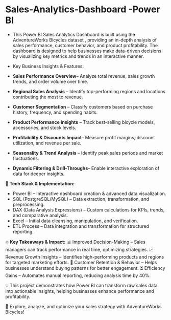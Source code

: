 # Sales-Analytics-Dashboard -Power BI

- This Power BI Sales Analytics Dashboard is built using the AdventureWorks Bicycles dataset , providing an in-depth analysis of sales performance, customer behavior, and product profitability. The dashboard is designed to help businesses make data-driven decisions by visualizing key metrics and trends in an interactive manner.

-  Key Business Insights & Features:
- **Sales Performance Overview**– Analyze total revenue, sales growth trends, and order volume over time.
- **Regional Sales Analysis** – Identify top-performing regions and locations contributing the most to revenue.
- **Customer Segmentation** – Classify customers based on purchase history, frequency, and spending habits.
- **Product Performance Insights** – Track best-selling bicycle models, accessories, and stock levels.
- **Profitability & Discounts Impact**– Measure profit margins, discount utilization, and revenue per sale.
- **Seasonality & Trend Analysis** – Identify peak sales periods and market fluctuations.
- **Dynamic Filtering & Drill-Throughs**– Enable interactive exploration of data for deeper insights.

🚀 **Tech Stack & Implementation:**
 -  Power BI – Interactive dashboard creation & advanced data visualization.
 -   SQL (PostgreSQL/MySQL) – Data extraction, transformation, and preprocessing.
 -  DAX (Data Analysis Expressions) – Custom calculations for KPIs, trends, and comparative analysis.
 -  Excel – Initial data cleansing, manipulation, and verification.
 -  ETL Process – Data integration and transformation for structured reporting.

🔥 **Key Takeaways & Impact:**
📊 Improved Decision-Making – Sales managers can track performance in real time, optimizing strategies.
📈 Revenue Growth Insights – Identifies high-performing products and regions for targeted marketing efforts.
🛒 Customer Retention & Behavior – Helps businesses understand buying patterns for better engagement.
⏳ Efficiency Gains – Automates manual reporting, reducing analysis time by 40%.

💡 This project demonstrates how Power BI can transform raw sales data into actionable insights, helping businesses enhance performance and profitability.

🚀 Explore, analyze, and optimize your sales strategy with AdventureWorks Bicycles!
